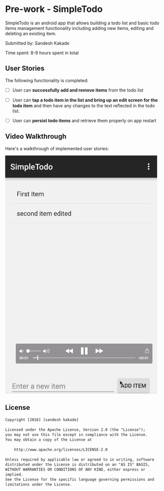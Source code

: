 # Pre-work - SimpleTodo

SimpleTodo is an android app that allows building a todo list and basic todo items management functionality including adding new items, editing and deleting an existing item.

Submitted by: Sandesh Kakade

Time spent: 8-9 hours spent in total

## User Stories

The following functionality is completed:

* [ ] User can **successfully add and remove items** from the todo list
* [ ] User can **tap a todo item in the list and bring up an edit screen for the todo item** and then have any changes to the text reflected in the todo list.
* [ ] User can **persist todo items** and retrieve them properly on app restart


## Video Walkthrough

Here's a walkthrough of implemented user stories:


<img src='simpletodo.gif' title='Video Walkthrough' width='' alt='Video Walkthrough' />


## License

    Copyright [2016] [sandesh kakade]

    Licensed under the Apache License, Version 2.0 (the "License");
    you may not use this file except in compliance with the License.
    You may obtain a copy of the License at

        http://www.apache.org/licenses/LICENSE-2.0

    Unless required by applicable law or agreed to in writing, software
    distributed under the License is distributed on an "AS IS" BASIS,
    WITHOUT WARRANTIES OR CONDITIONS OF ANY KIND, either express or implied.
    See the License for the specific language governing permissions and
    limitations under the License.
